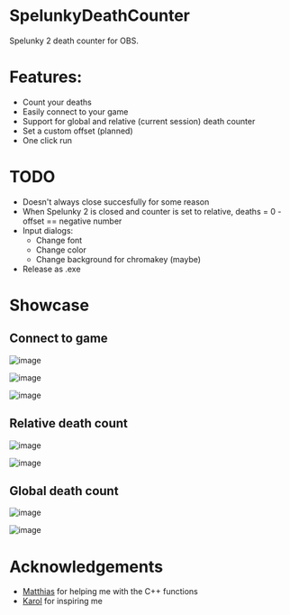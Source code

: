 # SpelunkyDeathCounter
Spelunky 2 death counter for OBS.  

# Features:
 + Count your deaths 
 + Easily connect to your game
 + Support for global and relative (current session) death counter
 + Set a custom offset (planned)
 + One click run

# TODO
+ Doesn't always close succesfully for some reason
+ When Spelunky 2 is closed and counter is set to relative, deaths = 0 - offset == negative number
+ Input dialogs:
  + Change font
  + Change color
  + Change background for chromakey (maybe)
+ Release as .exe

# Showcase

## Connect to game
![image](https://user-images.githubusercontent.com/72661914/190925938-d7ea55b3-2ba9-4626-83b3-41315d459f3c.png)

![image](https://user-images.githubusercontent.com/72661914/190925954-b2f6c160-25f9-4a90-88e9-031041c24344.png)

![image](https://user-images.githubusercontent.com/72661914/190925982-c5867436-de8f-4eb2-be9d-be12d509dfd9.png)

## Relative death count
![image](https://user-images.githubusercontent.com/72661914/190927811-f7a4b83d-5a0b-4feb-9b3f-46ba0c713fce.png)

![image](https://user-images.githubusercontent.com/72661914/190927826-9e39cfd2-590f-4774-b455-b1b11703ff71.png)

## Global death count
![image](https://user-images.githubusercontent.com/72661914/190927844-9a2a5e03-efe3-4640-9277-48d860200e79.png)

![image](https://user-images.githubusercontent.com/72661914/190927858-aaf12883-0b12-4d98-acc4-78a2dbbdd733.png)

# Acknowledgements
+ [Matthias](https://github.com/Matthias1590) for helping me with the C++ functions
+ [Karol](https://github.com/KarolWasTaken) for inspiring me 
